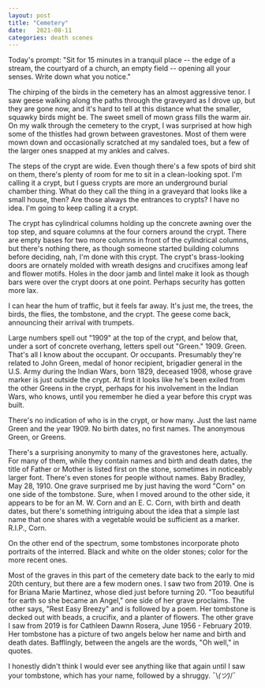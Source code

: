 ```yaml
---
layout: post
title: "Cemetery"
date:   2021-08-11
categories: death scenes
---
```

Today's prompt: "Sit for 15 minutes in a tranquil place -- the edge of a stream, the courtyard of a church, an empty field -- opening all your senses. Write down what you notice."

The chirping of the birds in the cemetery has an almost aggressive tenor. I saw geese walking along the paths through the graveyard as I drove up, but they are gone now, and it's hard to tell at this distance what the smaller, squawky birds might be. The sweet smell of mown grass fills the warm air. On my walk through the cemetery to the crypt, I was surprised at how high some of the thistles had grown between gravestones. Most of them were mown down and occasionally scratched at my sandaled toes, but a few of the larger ones snapped at my ankles and calves.

The steps of the crypt are wide. Even though there's a few spots of bird shit on them, there's plenty of room for me to sit in a clean-looking spot. I'm calling it a crypt, but I guess crypts are more an underground burial chamber thing. What do they call the thing in a graveyard that looks like a small house, then? Are those always the entrances to crypts? I have no idea. I'm going to keep calling it a crypt.

The crypt has cylindrical columns holding up the concrete awning over the top step, and square columns at the four corners around the crypt. There are empty bases for two more columns in front of the cylindrical columns, but there's nothing there, as though someone started building columns before deciding, nah, I'm done with this crypt. The crypt's brass-looking doors are ornately molded with wreath designs and crucifixes among leaf and flower motifs. Holes in the door jamb and lintel make it look as though bars were over the crypt doors at one point. Perhaps security has gotten more lax. 

I can hear the hum of traffic, but it feels far away. It's just me, the trees, the birds, the flies, the tombstone, and the crypt. The geese come back, announcing their arrival with trumpets.

Large numbers spell out "1909" at the top of the crypt, and below that, under a sort of concrete overhang, letters spell out "Green." 1909. Green. That's all I know about the occupant. Or occupants. Presumably they're related to John Green, medal of honor recipient, brigadier general in the U.S. Army during the Indian Wars, born 1829, deceased 1908, whose grave marker is just outside the crypt. At first it looks like he's been exiled from the other Greens in the crypt, perhaps for his involvement in the Indian Wars, who knows, until you remember he died a year before this crypt was built. 

There's no indication of who is in the crypt, or how many. Just the last name Green and the year 1909. No birth dates, no first names. The anonymous Green, or Greens.

There's a surprising anonymity to many of the gravestones here, actually. For many of them, while they contain names and birth and death dates, the title of Father or Mother is listed first on the stone, sometimes in noticeably larger font. There's even stones for people without names. Baby Bradley, May 28, 1910. One grave surprised me by just having the word "Corn" on one side of the tombstone. Sure, when I moved around to the other side, it appears to be for an M. W. Corn and an E. C. Corn, with birth and death dates, but there's something intriguing about the idea that a simple last name that one shares with a vegetable would be sufficient as a marker. R.I.P., Corn.

On the other end of the spectrum, some tombstones incorporate photo portraits of the interred. Black and white on the older stones; color for the more recent ones.

Most of the graves in this part of the cemetery date back to the early to mid 20th century, but there are a few modern ones. I saw two from 2019. One is for Briana Marie Martinez, whose died just before turning 20. "Too beautiful for earth so she became an Angel," one side of her grave proclaims. The other says, "Rest Easy Breezy" and is followed by a poem. Her tombstone is decked out with beads, a crucifix, and a planter of flowers. The other grave I saw from 2019 is for Cathleen Dawnn Rosera, June 1956 - February 2019. Her tombstone has a picture of two angels below her name and birth and death dates. Bafflingly, between the angels are the words, "Oh well," in quotes.

I honestly didn't think I would ever see anything like that again until I saw your tombstone, which has your name, followed by a shruggy. ¯\\_(ツ)_/¯
